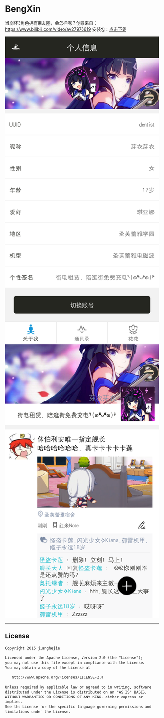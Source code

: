 # BengXin
当崩坏3角色拥有朋友圈，会怎样呢？创意来自：https://www.bilibili.com/video/av27976619
安装包：[点击下载](https://github.com/liaoinstan/SpringView/blob/master/apk/demo-release.apk?raw=true)  　　

![HOME](https://github.com/KosmoSakura/BengXin/blob/master/show/home.jpg)
![HOME](https://github.com/KosmoSakura/BengXin/blob/master/show/home2.png)


-------
License
-------

    Copyright 2015 jianghejie

    Licensed under the Apache License, Version 2.0 (the "License");
    you may not use this file except in compliance with the License.
    You may obtain a copy of the License at

       http://www.apache.org/licenses/LICENSE-2.0

    Unless required by applicable law or agreed to in writing, software
    distributed under the License is distributed on an "AS IS" BASIS,
    WITHOUT WARRANTIES OR CONDITIONS OF ANY KIND, either express or implied.
    See the License for the specific language governing permissions and
    limitations under the License.